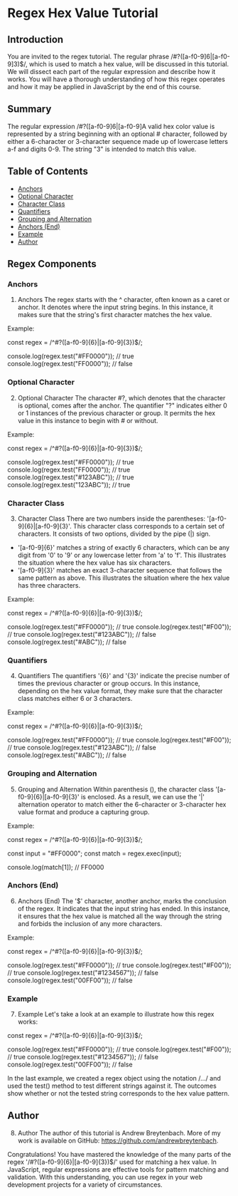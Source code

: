 # Regex Hex Value Tutorial

## Introduction

You are invited to the regex tutorial. The regular phrase /#?([a-f0-9]6|[a-f0-9]3)$/, which is used to match a hex value, will be discussed in this tutorial. We will dissect each part of the regular expression and describe how it works. You will have a thorough understanding of how this regex operates and how it may be applied in JavaScript by the end of this course.

## Summary

The regular expression /#?([a-f0-9]6|[a-f0-9]A valid hex color value is represented by a string beginning with an optional # character, followed by either a 6-character or 3-character sequence made up of lowercase letters a-f and digits 0-9. The string "3" is intended to match this value.

## Table of Contents

- [Anchors](#anchors)
- [Optional Character](#optional-character)
- [Character Class](#character-class)
- [Quantifiers](#quantifiers)
- [Grouping and Alternation](#grouping-and-alternation)
- [Anchors (End)](#anchors-end)
- [Example](#example)
- [Author](#author)

## Regex Components

### Anchors

1. Anchors <a name="anchors"></a>
The regex starts with the ^ character, often known as a caret or anchor. It denotes where the input string begins. In this instance, it makes sure that the string's first character matches the hex value.

Example:

const regex = /^#?([a-f0-9]{6}|[a-f0-9]{3})$/;

console.log(regex.test("#FF0000")); // true
console.log(regex.test("FF0000")); // false


### Optional Character

2. Optional Character <a name="optional-character"></a>
The character #?, which denotes that the character is optional, comes after the anchor. The quantifier "?" indicates either 0 or 1 instances of the previous character or group. It permits the hex value in this instance to begin with # or without.

Example:

const regex = /^#?([a-f0-9]{6}|[a-f0-9]{3})$/;

console.log(regex.test("#FF0000")); // true
console.log(regex.test("FF0000")); // true
console.log(regex.test("#123ABC")); // true
console.log(regex.test("123ABC")); // true


### Character Class

3. Character Class <a name="character-class"></a>
There are two numbers inside the parentheses: '[a-f0-9]{6}|[a-f0-9]{3}'. This character class corresponds to a certain set of characters. It consists of two options, divided by the pipe (|) sign.
* '[a-f0-9]{6}' matches a string of exactly 6 characters, which can be any digit from '0' to '9' or any lowercase letter from 'a' to 'f'. This illustrates the situation where the hex value has six characters.
* '[a-f0-9]{3}' matches an exact 3-character sequence that follows the same pattern as above. This illustrates the situation where the hex value has three characters.

Example:

const regex = /^#?([a-f0-9]{6}|[a-f0-9]{3})$/;

console.log(regex.test("#FF0000")); // true
console.log(regex.test("#F00")); // true
console.log(regex.test("#123ABC")); // false
console.log(regex.test("#ABC")); // false


### Quantifiers

4. Quantifiers <a name="quantifiers"></a>
The quantifiers '{6}' and '{3}' indicate the precise number of times the previous character or group occurs. In this instance, depending on the hex value format, they make sure that the character class matches either 6 or 3 characters.

Example:

const regex = /^#?([a-f0-9]{6}|[a-f0-9]{3})$/;

console.log(regex.test("#FF0000")); // true
console.log(regex.test("#F00")); // true
console.log(regex.test("#123ABC")); // false
console.log(regex.test("#ABC")); // false


### Grouping and Alternation

5. Grouping and Alternation <a name="grouping-and-alternation"></a>
Within parenthesis (), the character class '[a-f0-9]{6}|[a-f0-9]{3}' is enclosed. As a result, we can use the '|' alternation operator to match either the 6-character or 3-character hex value format and produce a capturing group.

Example:

const regex = /^#?([a-f0-9]{6}|[a-f0-9]{3})$/;

const input = "#FF0000";
const match = regex.exec(input);

console.log(match[1]); // FF0000


### Anchors (End)

6. Anchors (End) <a name="anchors-end"></a>
The '$' character, another anchor, marks the conclusion of the regex. It indicates that the input string has ended. In this instance, it ensures that the hex value is matched all the way through the string and forbids the inclusion of any more characters.

Example:

const regex = /^#?([a-f0-9]{6}|[a-f0-9]{3})$/;

console.log(regex.test("#FF0000")); // true
console.log(regex.test("#F00")); // true
console.log(regex.test("#1234567")); // false
console.log(regex.test("00FF00")); // false


### Example

7. Example <a name="example"></a>
Let's take a look at an example to illustrate how this regex works:

const regex = /^#?([a-f0-9]{6}|[a-f0-9]{3})$/;

console.log(regex.test("#FF0000")); // true
console.log(regex.test("#F00")); // true
console.log(regex.test("#1234567")); // false
console.log(regex.test("00FF00")); // false

In the last example, we created a regex object using the notation /.../ and used the test() method to test different strings against it. The outcomes show whether or not the tested string corresponds to the hex value pattern.

## Author

8. Author <a name="author"></a>
The author of this tutorial is Andrew Breytenbach. More of my work is available on GitHub: https://github.com/andrewbreytenbach.

Congratulations! You have mastered the knowledge of the many parts of the regex '/#?([a-f0-9]{6}|[a-f0-9]{3})$/' used for matching a hex value. In JavaScript, regular expressions are effective tools for pattern matching and validation. With this understanding, you can use regex in your web development projects for a variety of circumstances.

